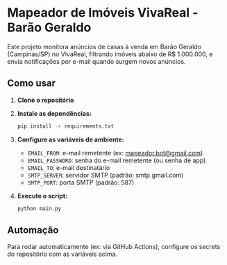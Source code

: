 # Mapeador de Imóveis VivaReal - Barão Geraldo

Este projeto monitora anúncios de casas à venda em Barão Geraldo (Campinas/SP) no VivaReal, filtrando imóveis abaixo de R$ 1.000.000, e envia notificações por e-mail quando surgem novos anúncios.

## Como usar

1. **Clone o repositório**
2. **Instale as dependências:**
   ```bash
   pip install -r requirements.txt
   ```
3. **Configure as variáveis de ambiente:**
   - `EMAIL_FROM`: e-mail remetente (ex: mapeador.bot@gmail.com)
   - `EMAIL_PASSWORD`: senha do e-mail remetente (ou senha de app)
   - `EMAIL_TO`: e-mail destinatário
   - `SMTP_SERVER`: servidor SMTP (padrão: smtp.gmail.com)
   - `SMTP_PORT`: porta SMTP (padrão: 587)

4. **Execute o script:**
   ```bash
   python main.py
   ```

## Automação

Para rodar automaticamente (ex: via GitHub Actions), configure os secrets do repositório com as variáveis acima. 